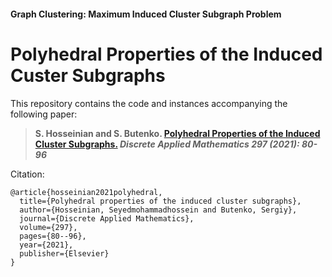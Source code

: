 #### Graph Clustering: Maximum Induced Cluster Subgraph Problem

# Polyhedral Properties of the Induced Custer Subgraphs

This repository contains the code and instances accompanying the following paper:

> **S. Hosseinian and S. Butenko. [Polyhedral Properties of the Induced Cluster Subgraphs.](https://doi.org/10.1016/j.dam.2021.02.040.) _Discrete Applied Mathematics 297 (2021): 80-96_**

Citation:

```
@article{hosseinian2021polyhedral,
  title={Polyhedral properties of the induced cluster subgraphs},
  author={Hosseinian, Seyedmohammadhossein and Butenko, Sergiy},
  journal={Discrete Applied Mathematics},
  volume={297},
  pages={80--96},
  year={2021},
  publisher={Elsevier}
}
```
